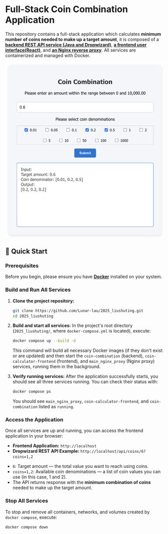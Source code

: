 # Full-Stack Coin Combination Application

This repository contains a full-stack application which calculates **minimum number of coins needed to make up a target amount**, it is composed of a [**backend REST API service (Java and Dropwizard)**](./coin-combination), [**a frontend user interface(React)**](./coin-calculator-frontend), and [**an Nginx reverse proxy**](./main_nginx_proxy). All services are containerized and managed with Docker.
<p align="center">
  <img src="app_screenshot.png" alt="App Screenshot" width="600"/>
</p>

## 🚀 Quick Start

### Prerequisites

Before you begin, please ensure you have **[Docker](https://www.docker.com/get-started/)** installed on your system.

### Build and Run All Services

1.  **Clone the project repository:**
    ```bash
    git clone https://github.com/Lunar-lau/2025_liushuting.git
    cd 2025_liushuting
    ```

2.  **Build and start all services:**
    In the project's root directory (`2025_liushuting/`, where `docker-compose.yml` is located), execute:
    ```bash
    docker compose up --build -d
    ```
    This command will build all necessary Docker images (if they don't exist or are updated) and then start the `coin-combination` (backend), `coin-calculator-frontend` (frontend), and `main_nginx_proxy` (Nginx proxy) services, running them in the background.
3.  **Verify running services:**
    After the application successfully starts, you should see all three services running. You can check their status with:
    ```bash
    docker compose ps
    ```
    You should see `main_nginx_proxy`, `coin-calculator-frontend`, and `coin-combination` listed as `running`.

### Access the Application

Once all services are up and running, you can access the frontend application in your browser:

* **Frontend Application:** `http://localhost`
* **Dropwizard REST API Example:** `http://localhost/api/coins/6?coins=1,2`
- `6`: Target amount — the total value you want to reach using coins.
- `coins=1,2`: Available coin denominations — a list of coin values you can use (in this case, 1 and 2).
- The API returns response with the **minimum combination of coins** needed to make up the target amount.

### Stop All Services

To stop and remove all containers, networks, and volumes created by `docker compose`, execute:

```bash
docker compose down